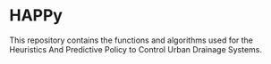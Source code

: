 # HAPPy
This repository contains the functions and algorithms used for the Heuristics And Predictive Policy to Control Urban Drainage Systems.
